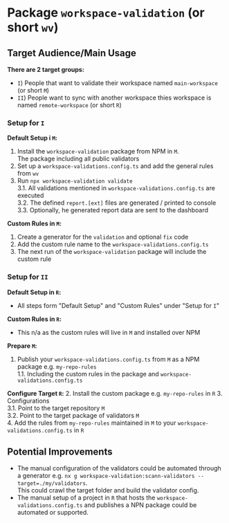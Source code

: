 # Package `workspace-validation` (or short `wv`)

## Target Audience/Main Usage

**There are 2 target groups:**
- `I`) People that want to validate their workspace named `main-workspace` (or short `M`)
- `II`) People want to sync with another workspace thies workspace is named `remote-workspace` (or short `R`)

### Setup for `I`

**Default Setup i `M`:**  
1. Install the `workspace-validation` package from NPM in `M`.  
   The package including all public validators
2. Set up a `workspace-validations.config.ts` and add the general rules from `wv`
3. Run  `npx workspace-validation validate`  
3.1. All validations mentioned in `workspace-validations.config.ts` are executed   
3.2. The defined `report.[ext]` files are generated / printed to console 
3.3. Optionally, he generated report data are sent to the dashboard

**Custom Rules in `M`:**  
1. Create a generator for the `validation` and optional `fix` code
2. Add the custom rule name to the `workspace-validations.config.ts`
3. The next run of the `workspace-validation` package will include the custom rule

### Setup for `II`

**Default Setup in `R`:**
- All steps form "Default Setup" and "Custom Rules" under "Setup for `I`"

**Custom Rules in `R`:**
- This n/a as the custom rules will live in `M` and installed over NPM

**Prepare `M`:**
1. Publish your `workspace-validations.config.ts` from `M` as a NPM package e.g. `my-repo-rules`   
1.1. Including the custom rules in the package and `workspace-validations.config.ts`

**Configure Target `R`:**
2. Install the custom package e.g. `my-repo-rules` in `R`
3. Configurations  
3.1. Point to the target repository `M`  
3.2. Point to the target package of validators `M`  
4. Add the rules from `my-repo-rules` maintained in `M` to your `workspace-validations.config.ts` in `R`

## Potential Improvements

- The manual configuration of the validators could be automated through a generator e.g. `nx g workspace-validation:scann-validators --target=./my/validators`.  
  This could crawl the target folder and build the validator config.  
- The manual setup of a project in `R` that hosts the `workspace-validations.config.ts` and publishes a NPN package could be automated or supported.

